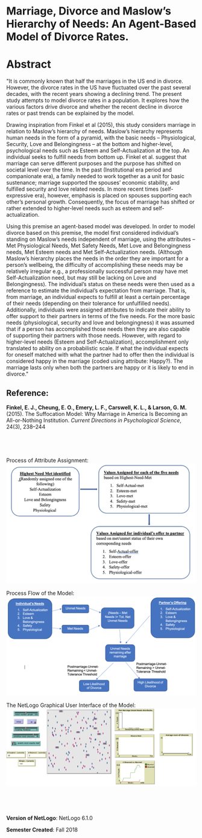 # Marriage, Divorce and Maslow’s Hierarchy of Needs: An Agent-Based Model of Divorce Rates.


# Abstract
"It is commonly known that half the marriages in the US end in divorce. However, the divorce rates in the US have fluctuated over the past several decades, with the recent years showing a declining trend. The present study attempts to model divorce rates in a population. It explores how the various factors drive divorce and whether the recent decline in divorce rates or past trends can be explained by the model. 

Drawing inspiration from Finkel et al (2015), this study considers marriage in relation to Maslow’s hierarchy of needs. Maslow’s hierarchy represents human needs in the form of a pyramid, with the basic needs – Physiological, Security, Love and Belongingness – at the bottom and higher-level, psychological needs such as Esteem and Self-Actualization at the top. An individual seeks to fulfill needs from bottom up. Finkel et al. suggest that marriage can serve different purposes and the purpose has shifted on societal level over the time. In the past (Institutional era period and companionate era), a family needed to work together as a unit for basic sustenance; marriage supported the spouses’ economic stability, and fulfilled security and love related needs. In more recent times (self-expressive era), however, emphasis is placed on spouses supporting each other’s personal growth. Consequently, the focus of marriage has shifted or rather extended to higher-level needs such as esteem and self-actualization. 

Using this premise an agent-based model was developed. In order to model divorce based on this premise, the model first considered individual’s standing on Maslow’s needs independent of marriage, using the attributes – Met Physiological Needs, Met Safety Needs, Met Love and Belongingness needs, Met Esteem needs and Met Self-Actualization needs. (Although Maslow’s hierarchy places the needs in the order they are important for a person’s wellbeing, the difficulty of accomplishing these needs may be relatively irregular e.g., a professionally successful person may have met Self-Actualization need, but may still be lacking on Love and Belongingness). The individual’s status on these needs were then used as a reference to estimate the individual’s expectation from marriage. That is, from marriage, an individual expects to fulfill at least a certain percentage of their needs (depending on their tolerance for unfulfilled needs). Additionally, individuals were assigned attributes to indicate their ability to offer support to their partners in terms of the five needs. For the more basic needs (physiological, security and love and belongingness) it was assumed that if a person has accomplished those needs then they are also capable of supporting their partners with those needs. However, with regard to higher-level needs (Esteem and Self-Actualization), accomplishment only translated to ability on a probabilistic scale. If what the individual expects for oneself matched with what the partner had to offer then the individual is considered happy in the marriage (coded using attribute: Happy?). The marriage lasts only when both the partners are happy or it is likely to end in divorce." 

## Reference:
**Finkel, E. J., Cheung, E. O., Emery, L. F., Carswell, K. L., & Larson, G. M.** (2015). The Suffocation Model: Why Marriage in America Is Becoming an All-or-Nothing Institution. *Current Directions in Psychological Science*, 24(3), 238–244

## &nbsp;

Process of Attribute Assignment:
![Process of Attribute Assignment](AttributeAssignment.png)

Process Flow of the Model:
![Process Flow of the Model](FlowOfModel.png)


The NetLogo Graphical User Interface of the Model: 
![The NetLogo Graphical User Interface](GUI.png)

## &nbsp;

**Version of NetLogo**: NetLogo 6.1.0

**Semester Created**: Fall 2018

